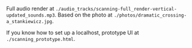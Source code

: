 Full audio render at `./audio_tracks/scanning-full_render-vertical-updated_sounds.mp3`. 
Based on the photo at `./photos/dramatic_crossing-a_stankiewicz.jpg`.

If you know how to set up a localhost, prototype UI at `./scanning_prototype.html`.
